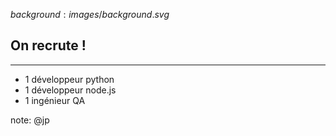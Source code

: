 $background:images/background.svg$
## On recrute !
---

* 1 développeur python
* 1 développeur node.js
* 1 ingénieur QA

note: @jp
